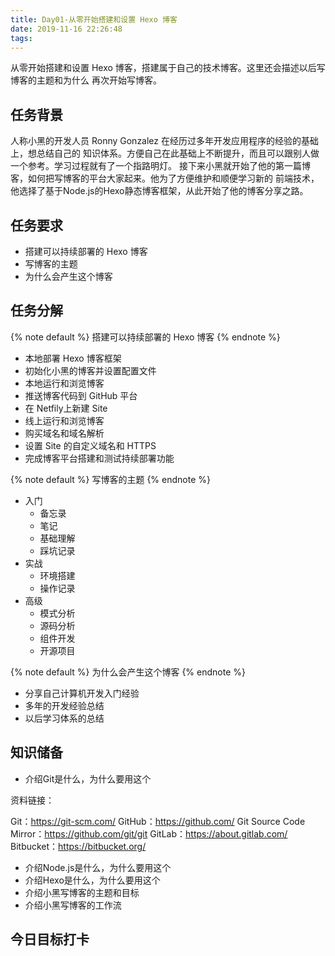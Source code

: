 ```yaml
---
title: Day01-从零开始搭建和设置 Hexo 博客
date: 2019-11-16 22:26:48
tags:
---
```


从零开始搭建和设置 Hexo 博客，搭建属于自己的技术博客。这里还会描述以后写博客的主题和为什么
再次开始写博客。

<!--more-->

## 任务背景

人称小黑的开发人员 Ronny Gonzalez 在经历过多年开发应用程序的经验的基础上，想总结自己的
知识体系。方便自己在此基础上不断提升，而且可以跟别人做一个参考。学习过程就有了一个指路明灯。
接下来小黑就开始了他的第一篇博客，如何把写博客的平台大家起来。他为了方便维护和顺便学习新的
前端技术，他选择了基于Node.js的Hexo静态博客框架，从此开始了他的博客分享之路。

## 任务要求

* 搭建可以持续部署的 Hexo 博客
* 写博客的主题
* 为什么会产生这个博客

## 任务分解

{% note default %}
搭建可以持续部署的 Hexo 博客
{% endnote %}

* 本地部署 Hexo 博客框架
* 初始化小黑的博客并设置配置文件
* 本地运行和浏览博客
* 推送博客代码到 GitHub 平台
* 在 Netfily上新建 Site 
* 线上运行和浏览博客
* 购买域名和域名解析
* 设置 Site 的自定义域名和 HTTPS
* 完成博客平台搭建和测试持续部署功能


{% note default %}
写博客的主题
{% endnote %}

* 入门
  * 备忘录
  * 笔记
  * 基础理解
  * 踩坑记录
* 实战
  * 环境搭建
  * 操作记录
* 高级
  * 模式分析
  * 源码分析
  * 组件开发
  * 开源项目 

{% note default %}
为什么会产生这个博客
{% endnote %}

* 分享自己计算机开发入门经验
* 多年的开发经验总结
* 以后学习体系的总结

## 知识储备

* 介绍Git是什么，为什么要用这个


资料链接：

Git：https://git-scm.com/
GitHub：https://github.com/
Git Source Code Mirror：https://github.com/git/git
GitLab：https://about.gitlab.com/
Bitbucket：https://bitbucket.org/

* 介绍Node.js是什么，为什么要用这个
* 介绍Hexo是什么，为什么要用这个
* 介绍小黑写博客的主题和目标
* 介绍小黑写博客的工作流

## 今日目标打卡
